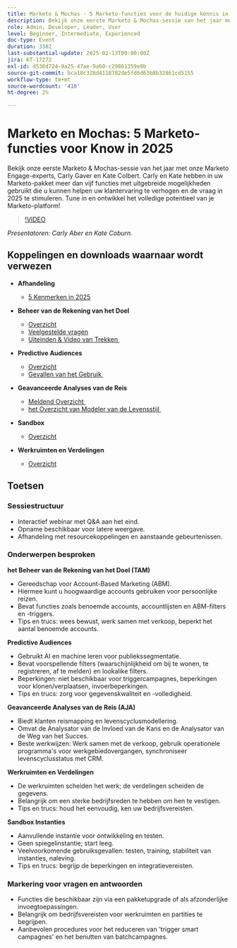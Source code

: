 ```yaml
---
title: Marketo & Mochas - 5 Marketo-functies voor de huidige kennis in 2025
description: Bekijk onze eerste Marketo & Mochas-sessie van het jaar met onze Marketo Engage-experts, Carly Gaver en Kate Colbert. Carly en Kate hebben in uw Marketo-pakket meer dan vijf functies met uitgebreide mogelijkheden gebruikt die u kunnen helpen uw klantervaring te verhogen en de vraag in 2025 te stimuleren. Tune in en ontwikkel het volledige potentieel van je Marketo-platform!
role: Admin, Developer, Leader, User
level: Beginner, Intermediate, Experienced
doc-type: Event
duration: 3382
last-substantial-update: 2025-02-13T00:00:00Z
jira: KT-17272
exl-id: d536d724-9a25-47ae-9a60-c29861359e0b
source-git-commit: bca10c328d4118782de5fd6d63b8b32861cd5155
workflow-type: tm+mt
source-wordcount: '410'
ht-degree: 2%

---
```



# Marketo en Mochas: 5 Marketo-functies voor Know in 2025

Bekijk onze eerste Marketo &amp; Mochas-sessie van het jaar met onze Marketo Engage-experts, Carly Gaver en Kate Colbert. Carly en Kate hebben in uw Marketo-pakket meer dan vijf functies met uitgebreide mogelijkheden gebruikt die u kunnen helpen uw klantervaring te verhogen en de vraag in 2025 te stimuleren. Tune in en ontwikkel het volledige potentieel van je Marketo-platform!

>[!VIDEO](https://video.tv.adobe.com/v/3444165/?learn=on&enablevpops)

*Presentatoren: Carly Aber en Kate Coburn.*

## Koppelingen en downloads waarnaar wordt verwezen

* **Afhandeling**
   * [5 Kenmerken in 2025](../assets/marketo-&-mochas-5-features-handout.pdf)

* **Beheer van de Rekening van het Doel**
   * [Overzicht](https://experienceleague.adobe.com/nl/docs/marketo/using/product-docs/target-account-management/setup/target-account-management-overview)
   * [Veelgestelde vragen](https://nation.marketo.com/t5/knowledgebase/target-account-management-previously-abm-faq-product-facts-and/ta-p/301199)
   * [&#x200B; Uiteinden &amp; Video van Trekken &#x200B;](https://nation.marketo.com/t5/product-blogs/marketo-engage-abm-tips-amp-tricks-with-corey-bayless/ba-p/304664)

* **Predictive Audiences**
   * [Overzicht](https://experienceleague.adobe.com/nl/docs/marketo/using/product-docs/core-marketo-concepts/predictive-audiences/getting-started-with-predictive-audiences)
   * [&#x200B; Gevallen van het Gebruik &#x200B;](https://nation.marketo.com/t5/product-blogs/using-predictive-audiences-in-marketo-engage/ba-p/301937)

* **Geavanceerde Analyses van de Reis**
   * [&#x200B; Meldend Overzicht &#x200B;](https://experienceleague.adobe.com/nl/docs/marketo/using/product-docs/reporting/reporting-overview#advanced-journey-analytics)
   * [&#x200B; het Overzicht van Modeler van de Levensstijl &#x200B;](https://experienceleague.adobe.com/nl/docs/marketo/using/product-docs/reporting/revenue-cycle-analytics/revenue-cycle-models/understanding-revenue-models)

* **Sandbox**
   * [Overzicht](https://experienceleague.adobe.com/nl/docs/marketo/using/product-docs/core-marketo-concepts/miscellaneous/marketo-sandbox)

* **Werkruimten en Verdelingen**
   * [Overzicht](https://experienceleague.adobe.com/nl/docs/marketo/using/product-docs/administration/workspaces-and-person-partitions/understanding-workspaces-and-person-partitions)

## Toetsen

### Sessiestructuur

* Interactief webinar met Q&amp;A aan het eind.
* Opname beschikbaar voor latere weergave.
* Afhandeling met resourcekoppelingen en aanstaande gebeurtenissen.

### Onderwerpen besproken

**het Beheer van de Rekening van het Doel (TAM)**

* Gereedschap voor Account-Based Marketing (ABM).
* Hiermee kunt u hoogwaardige accounts gebruiken voor persoonlijke reizen.
* Bevat functies zoals benoemde accounts, accountlijsten en ABM-filters en -triggers.
* Tips en trucs: wees bewust, werk samen met verkoop, beperkt het aantal benoemde accounts.

**Predictive Audiences**

* Gebruikt AI en machine leren voor publiekssegmentatie.
* Bevat voorspellende filters (waarschijnlijkheid om bij te wonen, te registreren, af te melden) en lookalike filters.
* Beperkingen: niet beschikbaar voor triggercampagnes, beperkingen voor klonen/verplaatsen, invoerbeperkingen.
* Tips en trucs: zorg voor gegevenskwaliteit en -volledigheid.

**Geavanceerde Analyses van de Reis (AJA)**

* Biedt klanten reismapping en levenscyclusmodellering.
* Omvat de Analysator van de Invloed van de Kans en de Analysator van de Weg van het Succes.
* Beste werkwijzen: Werk samen met de verkoop, gebruik operationele programma&#39;s voor werkgebiedovergangen, synchroniseer levenscyclusstatus met CRM.

**Werkruimten en Verdelingen**

* De werkruimten scheiden het werk; de verdelingen scheiden de gegevens.
* Belangrijk om een sterke bedrijfsreden te hebben om hen te vestigen.
* Tips en trucs: houd het eenvoudig, ken uw bedrijfsvereisten.

**Sandbox Instanties**

* Aanvullende instantie voor ontwikkeling en testen.
* Geen spiegelinstantie; start leeg.
* Veelvoorkomende gebruiksgevallen: testen, training, stabiliteit van instanties, naleving.
* Tips en trucs: begrijp de beperkingen en integratievereisten.

### Markering voor vragen en antwoorden

* Functies die beschikbaar zijn via een pakketupgrade of als afzonderlijke invoegtoepassingen.
* Belangrijk om bedrijfsvereisten voor werkruimten en partities te begrijpen.
* Aanbevolen procedures voor het reduceren van &#39;trigger smart campagnes&#39; en het benutten van batchcampagnes.
